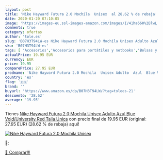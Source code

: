 ```yaml
---
layout: post
title: 'Nike Hayward Futura 2.0 Mochila  Unisex  al 28.62 % de rebaja'
date: 2020-01-20 07:10:05
image: 'https://images-eu.ssl-images-amazon.com/images/I/41ha660%2BlwL._SL400_.jpg'
comments: true
category: ofertas
author: 'tole.es'
slug: 'B07H3T94LW-es Nike Hayward Futura 2.0 Mochila Unisex Adulto Azul Blue...'
sku: 'B07H3T94LW-es'
tags: [ 'Accesorios','Accesorios para portátiles y netbooks','Bolsas y fundas para portátiles y netbooks','Bolígrafos, lápices y útiles de escritura','Equipaje','Informática','Mochilas','Mochilas para portátiles y netbooks','Mochilas tipo casual','Oficina y papelería','Rotuladores permanentes','Rotuladores y subrayadores','mochila', ]
actualPrice: 19.95 EUR
currency: EUR
price: 19.95
comparePrice: 27.95 EUR
prodname: 'Nike Hayward Futura 2.0 Mochila  Unisex Adulto  Azul  Blue Void/University Red   Talla Única'
country: 'es'
flag: '🇪🇸'
brand: ''
buyurl: 'https://www.amazon.es/dp/B07H3T94LW/?tag=tolees-21'
descuento: '28.62'
average: '19.95'
---
```


Tienes [Nike Hayward Futura 2.0 Mochila  Unisex Adulto  Azul  Blue Void/University Red   Talla Única](https://www.amazon.es/dp/B07H3T94LW/?tag=tolees-21) con precio final de  19.95 EUR (original: 27.95 EUR) (28.62 %  de rebaja) aqui!

[![Nike Hayward Futura 2.0 Mochila  Unisex ](https://images-eu.ssl-images-amazon.com/images/I/41ha660%2BlwL._SL400_.jpg)](https://www.amazon.es/dp/B07H3T94LW/?tag=tolees-21)

🔎:


[🛒 Comprar!!!](https://www.amazon.es/dp/B07H3T94LW/?tag=tolees-21)
